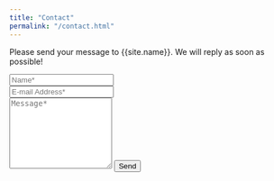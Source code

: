 ```yaml
---
title: "Contact"
permalink: "/contact.html"
---
```


<!--<form action="https://formspree.io/{{site.email}}" method="POST">-->
<form action="https://formspree.io/f/mgebeaar" method="POST">
<p class="mb-4">Please send your message to {{site.name}}. We will reply as soon as possible!</p>
<div class="form-group row">
<div class="col-md-6">
<input class="form-control" type="text" name="name" placeholder="Name*" required>
</div>
<div class="col-md-6">
<input class="form-control" type="email" name="_replyto" placeholder="E-mail Address*" required>
</div>
</div>
<textarea rows="8" class="form-control mb-3" name="message" placeholder="Message*" required></textarea>    
<input class="btn btn-success" type="submit" value="Send">
<input type="hidden" name="_next" value="http://s2moore.github.io/raceto11/index.html" />
</form>